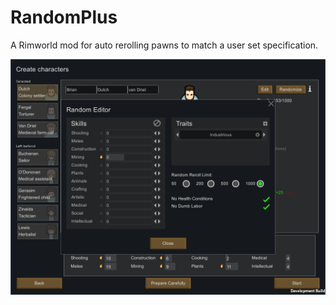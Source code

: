 # RandomPlus
A Rimworld mod for auto rerolling pawns to match a user set specification.

![Main Image](./About/main.png)
